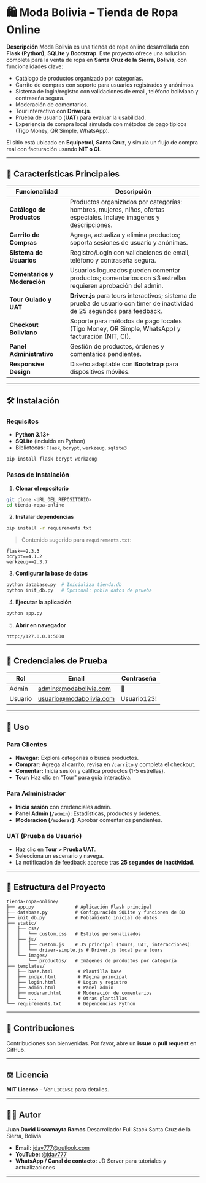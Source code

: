 # 🛍️ Moda Bolivia – Tienda de Ropa Online

**Descripción**
Moda Bolivia es una tienda de ropa online desarrollada con **Flask (Python)**, **SQLite** y **Bootstrap**. Este proyecto ofrece una solución completa para la venta de ropa en **Santa Cruz de la Sierra, Bolivia**, con funcionalidades clave:

* Catálogo de productos organizado por categorías.
* Carrito de compras con soporte para usuarios registrados y anónimos.
* Sistema de login/registro con validaciones de email, teléfono boliviano y contraseña segura.
* Moderación de comentarios.
* Tour interactivo con **Driver.js**.
* Prueba de usuario (**UAT**) para evaluar la usabilidad.
* Experiencia de compra local simulada con métodos de pago típicos (Tigo Money, QR Simple, WhatsApp).

El sitio está ubicado en **Equipetrol, Santa Cruz**, y simula un flujo de compra real con facturación usando **NIT o CI**.

---

## 🌟 Características Principales

| Funcionalidad                | Descripción                                                                                                                |
| ---------------------------- | -------------------------------------------------------------------------------------------------------------------------- |
| **Catálogo de Productos**    | Productos organizados por categorías: hombres, mujeres, niños, ofertas especiales. Incluye imágenes y descripciones.       |
| **Carrito de Compras**       | Agrega, actualiza y elimina productos; soporta sesiones de usuario y anónimas.                                             |
| **Sistema de Usuarios**      | Registro/Login con validaciones de email, teléfono y contraseña segura.                                                    |
| **Comentarios y Moderación** | Usuarios logueados pueden comentar productos; comentarios con ≤3 estrellas requieren aprobación del admin.                 |
| **Tour Guiado y UAT**        | **Driver.js** para tours interactivos; sistema de prueba de usuario con timer de inactividad de 25 segundos para feedback. |
| **Checkout Boliviano**       | Soporte para métodos de pago locales (Tigo Money, QR Simple, WhatsApp) y facturación (NIT, CI).                            |
| **Panel Administrativo**     | Gestión de productos, órdenes y comentarios pendientes.                                                                    |
| **Responsive Design**        | Diseño adaptable con **Bootstrap** para dispositivos móviles.                                                              |

---

## 🛠️ Instalación

### Requisitos

* **Python 3.13+**
* **SQLite** (incluido en Python)
* Bibliotecas: `Flask`, `bcrypt`, `werkzeug`, `sqlite3`

```bash
pip install flask bcrypt werkzeug
```

### Pasos de Instalación

1. **Clonar el repositorio**

```bash
git clone <URL_DEL_REPOSITORIO>
cd tienda-ropa-online
```

2. **Instalar dependencias**

```bash
pip install -r requirements.txt
```

> Contenido sugerido para `requirements.txt`:

```
flask==2.3.3
bcrypt==4.1.2
werkzeug==2.3.7
```

3. **Configurar la base de datos**

```bash
python database.py  # Inicializa tienda.db
python init_db.py   # Opcional: pobla datos de prueba
```

4. **Ejecutar la aplicación**

```bash
python app.py
```

5. **Abrir en navegador**

```
http://127.0.0.1:5000
```

---

## 👤 Credenciales de Prueba

| Rol     | Email                                                     | Contraseña  |
| ------- | --------------------------------------------------------- | ----------- |
| Admin   | [admin@modabolivia.com](mailto:admin@modabolivia.com)     | 🤡   |
| Usuario | [usuario@modabolivia.com](mailto:usuario@modabolivia.com) | Usuario123! |

---

## 🛒 Uso

### Para Clientes

* **Navegar:** Explora categorías o busca productos.
* **Comprar:** Agrega al carrito, revisa en `/carrito` y completa el checkout.
* **Comentar:** Inicia sesión y califica productos (1-5 estrellas).
* **Tour:** Haz clic en "Tour" para guía interactiva.

### Para Administrador

* **Inicia sesión** con credenciales admin.
* **Panel Admin (`/admin`):** Estadísticas, productos y órdenes.
* **Moderación (`/moderar`):** Aprobar comentarios pendientes.

### UAT (Prueba de Usuario)

* Haz clic en **Tour > Prueba UAT**.
* Selecciona un escenario y navega.
* La notificación de feedback aparece tras **25 segundos de inactividad**.

---

## 📁 Estructura del Proyecto

```
tienda-ropa-online/
├── app.py               # Aplicación Flask principal
├── database.py          # Configuración SQLite y funciones de BD
├── init_db.py           # Poblamiento inicial de datos
├── static/
│   ├── css/
│   │   └── custom.css   # Estilos personalizados
│   ├── js/
│   │   ├── custom.js    # JS principal (tours, UAT, interacciones)
│   │   └── driver-simple.js # Driver.js local para tours
│   └── images/
│       └── productos/   # Imágenes de productos por categoría
├── templates/
│   ├── base.html         # Plantilla base
│   ├── index.html        # Página principal
│   ├── login.html        # Login y registro
│   ├── admin.html        # Panel admin
│   ├── moderar.html      # Moderación de comentarios
│   └── ...               # Otras plantillas
└── requirements.txt      # Dependencias Python
```

---

## 🤝 Contribuciones

Contribuciones son bienvenidas. Por favor, abre un **issue** o **pull request** en GitHub.

---

## ⚖️ Licencia

**MIT License** – Ver `LICENSE` para detalles.

---

## 🧑‍💻 Autor

**Juan David Uscamayta Ramos**
Desarrollador Full Stack
Santa Cruz de la Sierra, Bolivia

* **Email:** [jdav777@outlook.com](mailto:jdav777@outlook.com)
* **YouTube:** [@jdav777](https://www.youtube.com/@jdav777)
* **WhatsApp / Canal de contacto:** JD Server para tutoriales y actualizaciones

---


